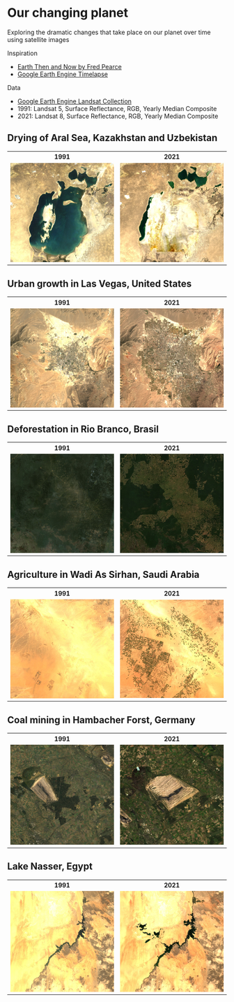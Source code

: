# Our changing planet

Exploring the dramatic changes that take place on our planet over time using satellite images

Inspiration

- [Earth Then and Now by Fred Pearce](https://www.goodreads.com/book/show/27303880-earth-then-and-now)
- [Google Earth Engine Timelapse](https://earthengine.google.com/timelapse)

Data

- [Google Earth Engine Landsat Collection](https://developers.google.com/earth-engine/datasets/catalog/landsat)
- 1991: Landsat 5, Surface Reflectance, RGB, Yearly Median Composite
- 2021: Landsat 8, Surface Reflectance, RGB, Yearly Median Composite

## Drying of Aral Sea, Kazakhstan and Uzbekistan

<table>
	<tr>
		<th>1991</th>
		<th>2021</th>
	</tr>
	<tr>
		<td> <img src="images/aral_sea_1991.png" style="max-width:100%;height:auto" /> </td>
		<td> <img src="images/aral_sea_2021.png" style="max-width:100%;height:auto" /> </td>
	</tr>
</table>

## Urban growth in Las Vegas, United States

<table>
	<tr>
		<th>1991</th>
		<th>2021</th>
	</tr>
	<tr>
		<td> <img src="images/las_vegas_1991.png" style="max-width:100%;height:auto" /> </td>
		<td> <img src="images/las_vegas_2021.png" style="max-width:100%;height:auto" /> </td>
	</tr>
</table>

## Deforestation in Rio Branco, Brasil

<table>
	<tr>
		<th>1991</th>
		<th>2021</th>
	</tr>
	<tr>
		<td> <img src="images/rio_branco_1991.png" style="max-width:100%;height:auto" /> </td>
		<td> <img src="images/rio_branco_2021.png" style="max-width:100%;height:auto" /> </td>
	</tr>
</table>

## Agriculture in Wadi As Sirhan, Saudi Arabia

<table>
	<tr>
		<th>1991</th>
		<th>2021</th>
	</tr>
	<tr>
		<td> <img src="images/wadi_as_sirhan_1991.png" style="max-width:100%;height:auto" /> </td>
		<td> <img src="images/wadi_as_sirhan_2021.png" style="max-width:100%;height:auto" /> </td>
	</tr>
</table>

## Coal mining in Hambacher Forst, Germany

<table>
	<tr>
		<th>1991</th>
		<th>2021</th>
	</tr>
	<tr>
		<td> <img src="images/hambacher_forst_1991.png" style="max-width:100%;height:auto" /> </td>
		<td> <img src="images/hambacher_forst_2021.png" style="max-width:100%;height:auto" /> </td>
	</tr>
</table>

## Lake Nasser, Egypt

<table>
	<tr>
		<th>1991</th>
		<th>2021</th>
	</tr>
	<tr>
		<td> <img src="images/lake_nasser_1991.png" style="max-width:100%;height:auto" /> </td>
		<td> <img src="images/lake_nasser_2021.png" style="max-width:100%;height:auto" /> </td>
	</tr>
</table>